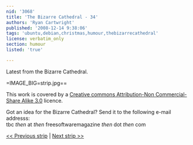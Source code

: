 ```yaml
---
nid: '3068'
title: 'The Bizarre Cathedral - 34'
authors: 'Ryan Cartwright'
published: '2008-12-14 9:38:06'
tags: 'ubuntu,debian,christmas,humour,thebizarrecathedral'
license: verbatim_only
section: humour
listed: 'true'

---
```

Latest from the Bizarre Cathedral.

<!--break-->

=IMAGE_BIG=strip.jpg==

This work is covered by a [Creative commons Attribution-Non Commercial-Share Alike 3.0](http://creativecommons.org/licenses/by-nc-sa/3.0/) licence.

Got an idea for the Bizarre Cathedral? Send it to the following e-mail addresss:  
tbc _then_ at _then_ freesoftwaremagazine _then_ dot _then_ com

[<< Previous strip](http://www.freesoftwaremagazine.com/columns/bizarre_cathedral_33) | [Next strip >>](http://www.freesoftwaremagazine.com/columns/bizarre_cathedral_35)